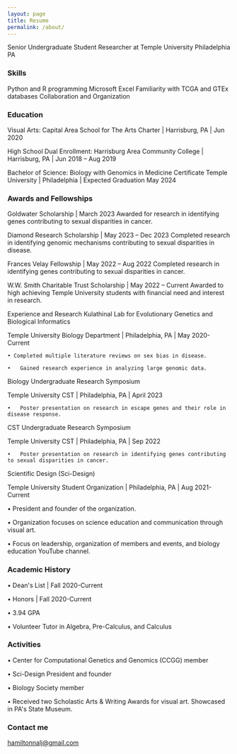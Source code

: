 ```yaml
---
layout: page
title: Resume
permalink: /about/
---
```

Senior Undergraduate Student Researcher at Temple University Philadelphia PA

### Skills  
Python and R programming
Microsoft Excel
Familiarity with TCGA and GTEx databases
Collaboration and Organization

### Education 
Visual Arts:
Capital Area School for The Arts Charter | Harrisburg, PA | Jun 2020


High School Dual Enrollment:
Harrisburg Area Community College | Harrisburg, PA | Jun 2018 – Aug 2019


Bachelor of Science: Biology with Genomics in Medicine Certificate
Temple University | Philadelphia | Expected Graduation May 2024

### Awards and Fellowships 


Goldwater Scholarship | March 2023
Awarded for research in identifying genes contributing to sexual disparities in cancer.


Diamond Research Scholarship | May 2023 – Dec 2023
Completed research in identifying genomic mechanisms contributing to sexual disparities in disease.


Frances Velay Fellowship | May 2022 – Aug 2022
Completed research in identifying genes contributing to sexual disparities in cancer. 


W.W. Smith Charitable Trust Scholarship | May 2022 – Current
Awarded to high achieving Temple University students with financial need and interest in research.

Experience and Research 
Kulathinal Lab for Evolutionary Genetics and Biological Informatics

Temple University Biology Department | Philadelphia, PA | May 2020-Current


    • Completed multiple literature reviews on sex bias in disease. 

    •	Gained research experience in analyzing large genomic data. 



Biology Undergraduate Research Symposium 

Temple University CST | Philadelphia, PA | April 2023


    •	Poster presentation on research in escape genes and their role in disease response.



CST Undergraduate Research Symposium 

Temple University CST | Philadelphia, PA | Sep 2022


    •	Poster presentation on research in identifying genes contributing to sexual disparities in cancer. 



Scientific Design (Sci-Design)

Temple University Student Organization | Philadelphia, PA | Aug 2021-Current

•	President and founder of the organization. 

•	Organization focuses on science education and communication through visual art.

•	Focus on leadership, organization of members and events, and biology education YouTube channel.

### Academic History 

•	Dean's List | Fall 2020-Current

•	Honors | Fall 2020-Current

•	3.94 GPA

•	Volunteer Tutor in Algebra, Pre-Calculus, and Calculus

### Activities  
•	Center for Computational Genetics and Genomics (CCGG) member 

•	Sci-Design President and founder

•	Biology Society member

•	Received two Scholastic Arts & Writing Awards for visual art. Showcased in PA's State Museum.

### Contact me

[hamiltonnalj@gmail.com](mailto:hamiltonnalj@gmail.com)
